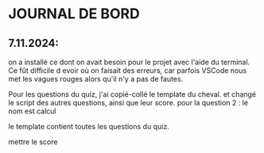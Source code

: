 # JOURNAL DE BORD 
## 7.11.2024:
on a installé ce dont on avait besoin pour le projet avec l'aide du terminal. 
Ce fût difficile d evoir où on faisait des erreurs, car parfois VSCode nous met les vagues rouges alors qu'il n'y a pas de fautes. 

Pour les questions du quiz, j'ai copié-collé le template du cheval. et changé le script des autres questions, ainsi que leur score.
pour la question 2 : le nom est calcul

le template contient toutes les questions du quiz.

mettre le score